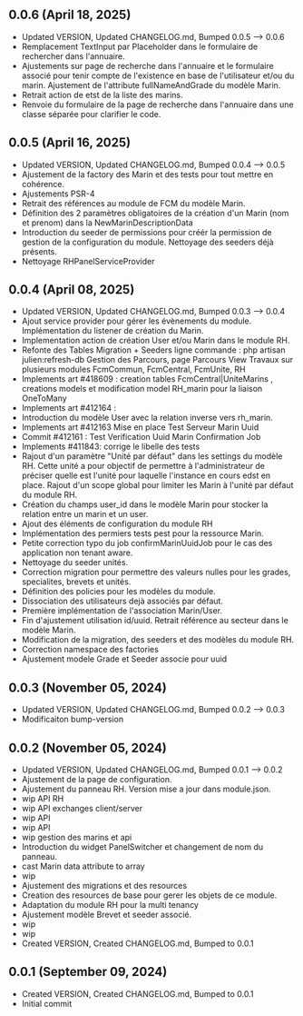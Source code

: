 ## 0.0.6 (April 18, 2025)
- Updated VERSION, Updated CHANGELOG.md, Bumped 0.0.5 –> 0.0.6
- Remplacement TextInput par Placeholder dans le formulaire de rechercher dans l'annuaire.
- Ajustements sur page de recherche dans l'annuaire et le formulaire associé pour tenir compte de l'existence en base de l'utilisateur et/ou du marin. Ajustement de l'attribute fullNameAndGrade du modèle Marin.
- Retrait action de etst de la liste des marins.
- Renvoie du formulaire de la page de recherche dans l'annuaire dans une classe séparée pour clarifier le code.

## 0.0.5 (April 16, 2025)
- Updated VERSION, Updated CHANGELOG.md, Bumped 0.0.4 –> 0.0.5
- Ajustement de la factory des Marin et des tests pour tout mettre en cohérence.
- Ajustements PSR-4
- Retrait des références au module de FCM du modèle Marin.
- Définition des 2 paramètres obligatoires de la création d'un Marin (nom et prenom) dans la NewMarinDescriptionData
- Introduction du seeder de permissions pour créér la permission de gestion de la configuration du module. Nettoyage des seeders déjà présents.
- Nettoyage RHPanelServiceProvider

## 0.0.4 (April 08, 2025)
- Updated VERSION, Updated CHANGELOG.md, Bumped 0.0.3 –> 0.0.4
- Ajout service provider pour gérer les évènements du module. Implémentation du listener de création du Marin.
- Implementation action de création User et/ou Marin dans le module RH.
- Refonte des Tables Migration + Seeders ligne commande : php artisan julien:refresh-db Gestion  des Parcours, page Parcours View Travaux sur plusieurs modules FcmCommun, FcmCentral, FcmUnite, RH
- Implements art #418609 : creation tables FcmCentral|UniteMarins , creations models et modification model RH_marin pour la liaison OneToMany
- Implements art #412164 :
- Introduction du modèle User avec la relation inverse vers rh_marin.
- Implements art #412163 Mise en place Test Serveur Marin Uuid
- Commit #412161 : Test Verification Uuid Marin Confirmation Job
- Implements #411843: corrige le libelle des tests
- Rajout d'un paramètre "Unité par défaut" dans les settings du modèle RH. Cette unité a pour objectif de permettre à l'administrateur de préciser quelle est l'unité pour laquelle l'instance en cours edst en place. Rajout d'un scope global pour limiter les Marin à l'unité par défaut du module RH.
- Création du champs user_id dans le modèle Marin pour stocker la relation entre un marin et un user.
- Ajout des éléments de configuration du module RH
- Implémentation des permiers tests pest pour la ressource Marin.
- Petite correction typo du job confirmMarinUuidJob pour le cas des application non tenant aware.
- Nettoyage du seeder unités.
- Correction migration pour permettre des valeurs nulles pour les grades, specialites, brevets et unités.
- Définition des policies pour les modèles du module.
- Dissociation des utilisateurs dejà associés par défaut.
- Première implémentation de l'association Marin/User.
- Fin d'ajustement utilisation id/uuid. Retrait référence au secteur dans le modèle Marin.
- Modification de la migration, des seeders et des modèles du module RH.
- Correction namespace des factories
- Ajustement modele Grade et Seeder associe pour uuid

## 0.0.3 (November 05, 2024)
- Updated VERSION, Updated CHANGELOG.md, Bumped 0.0.2 –> 0.0.3
- Modificaiton bump-version

## 0.0.2 (November 05, 2024)
- Updated VERSION, Updated CHANGELOG.md, Bumped 0.0.1 –> 0.0.2
- Ajustement de la page de configuration.
- Ajustement du panneau RH. Version mise a jour dans module.json.
- wip API RH
- wip API exchanges client/server
- wip API
- wip API
- wip gestion des marins et api
- Introduction du widget PanelSwitcher et changement de nom du panneau.
- cast Marin data attribute to array
- wip
- Ajustement des migrations et des resources
- Creation des resources de base pour gerer les objets de ce module.
- Adaptation du module RH pour la multi tenancy
- Ajustement modèle Brevet et seeder associé.
- wip
- wip
- Created VERSION, Created CHANGELOG.md, Bumped to 0.0.1

## 0.0.1 (September 09, 2024)
- Created VERSION, Created CHANGELOG.md, Bumped to 0.0.1
- Initial commit

